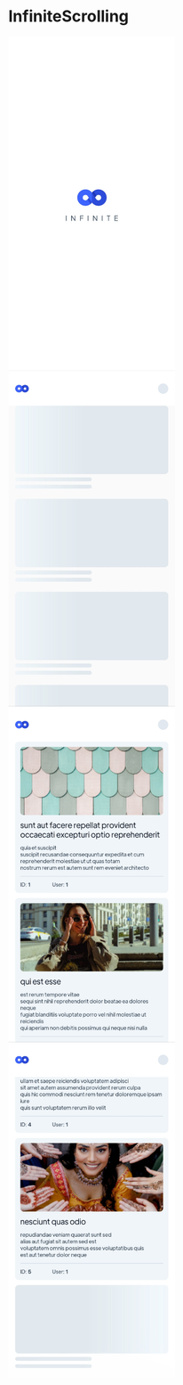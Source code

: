 # InfiniteScrolling

<img src="./screenshots/splash.jpg?raw=true" width="300" height="600" alt='splash' /> <img src="./screenshots/loading.jpg?raw=true" width="300" height="600" alt='loading' /> <img src="./screenshots/posts.jpg?raw=true" width="300" height="600" alt='posts' />
<img src="./screenshots/loadmore.jpg?raw=true" width="300" height="600" alt='loadmore' />